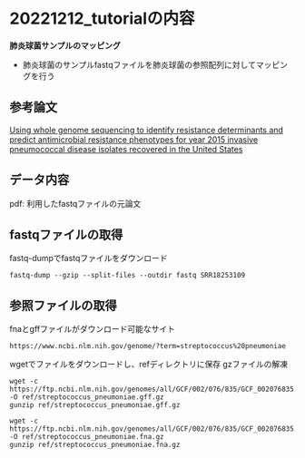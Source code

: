 # 20221212_tutorialの内容  
**肺炎球菌サンプルのマッピング**  
- 肺炎球菌のサンプルfastqファイルを肺炎球菌の参照配列に対してマッピングを行う  

## 参考論文  
[Using whole genome sequencing to identify resistance determinants and predict antimicrobial resistance phenotypes for year 2015 invasive pneumococcal disease isolates recovered in the United States](https://pubmed.ncbi.nlm.nih.gov/27542334/)

## データ内容
pdf: 利用したfastqファイルの元論文

## fastqファイルの取得
fastq-dumpでfastqファイルをダウンロード
```
fastq-dump --gzip --split-files --outdir fastq SRR18253109
```

## 参照ファイルの取得
fnaとgffファイルがダウンロード可能なサイト
```
https://www.ncbi.nlm.nih.gov/genome/?term=streptococcus%20pneumoniae
```

wgetでファイルをダウンロードし、refディレクトリに保存
gzファイルの解凍
```
wget -c https://ftp.ncbi.nlm.nih.gov/genomes/all/GCF/002/076/835/GCF_002076835.1_ASM207683v1/GCF_002076835.1_ASM207683v1_genomic.gff.gz -O ref/streptococcus_pneumoniae.gff.gz
gunzip ref/streptococcus_pneumoniae.gff.gz
```
```
wget -c https://ftp.ncbi.nlm.nih.gov/genomes/all/GCF/002/076/835/GCF_002076835.1_ASM207683v1/GCF_002076835.1_ASM207683v1_genomic.fna.gz -O ref/streptococcus_pneumoniae.fna.gz
gunzip ref/streptococcus_pneumoniae.fna.gz
